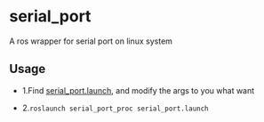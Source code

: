 # serial_port
A ros wrapper for serial port on linux system

## Usage
  * 1.Find [serial_port.launch](https://github.com/FanKaii/serial_port/blob/master/serial_port_proc/launch/serial_port.launch), and modify the args to you what want
  
  * 2.`roslaunch serial_port_proc serial_port.launch`
